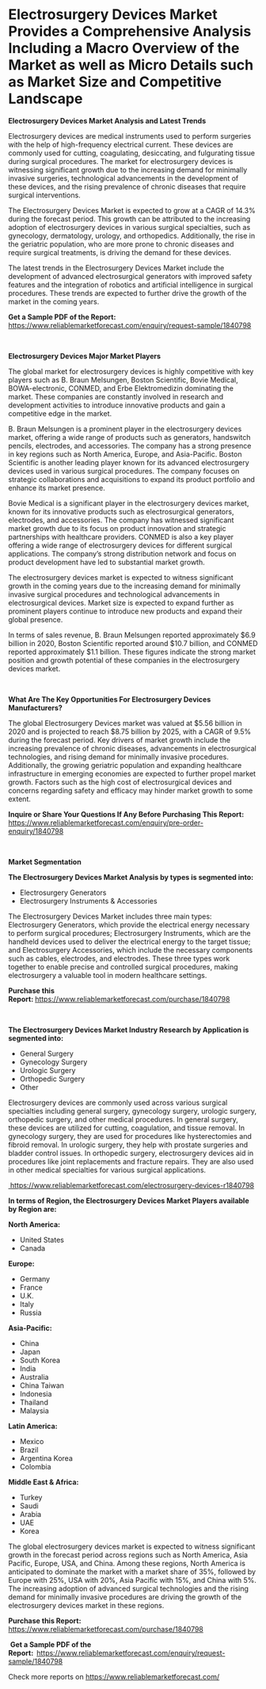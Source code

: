 <p><h1>Electrosurgery Devices Market Provides a Comprehensive Analysis Including a Macro Overview of the Market as well as Micro Details such as Market Size and Competitive Landscape</h1></p><p><strong>Electrosurgery Devices Market Analysis and Latest Trends</strong></p>
<p><p>Electrosurgery devices are medical instruments used to perform surgeries with the help of high-frequency electrical current. These devices are commonly used for cutting, coagulating, desiccating, and fulgurating tissue during surgical procedures. The market for electrosurgery devices is witnessing significant growth due to the increasing demand for minimally invasive surgeries, technological advancements in the development of these devices, and the rising prevalence of chronic diseases that require surgical interventions.</p><p>The Electrosurgery Devices Market is expected to grow at a CAGR of 14.3% during the forecast period. This growth can be attributed to the increasing adoption of electrosurgery devices in various surgical specialties, such as gynecology, dermatology, urology, and orthopedics. Additionally, the rise in the geriatric population, who are more prone to chronic diseases and require surgical treatments, is driving the demand for these devices.</p><p>The latest trends in the Electrosurgery Devices Market include the development of advanced electrosurgical generators with improved safety features and the integration of robotics and artificial intelligence in surgical procedures. These trends are expected to further drive the growth of the market in the coming years.</p></p>
<p><strong>Get a Sample PDF of the Report:&nbsp;</strong> <a href="https://www.reliablemarketforecast.com/enquiry/request-sample/1840798">https://www.reliablemarketforecast.com/enquiry/request-sample/1840798</a></p>
<p>&nbsp;</p>
<p><strong>Electrosurgery Devices Major Market Players</strong></p>
<p><p>The global market for electrosurgery devices is highly competitive with key players such as B. Braun Melsungen, Boston Scientific, Bovie Medical, BOWA-electronic, CONMED, and Erbe Elektromedizin dominating the market. These companies are constantly involved in research and development activities to introduce innovative products and gain a competitive edge in the market.</p><p>B. Braun Melsungen is a prominent player in the electrosurgery devices market, offering a wide range of products such as generators, handswitch pencils, electrodes, and accessories. The company has a strong presence in key regions such as North America, Europe, and Asia-Pacific. Boston Scientific is another leading player known for its advanced electrosurgery devices used in various surgical procedures. The company focuses on strategic collaborations and acquisitions to expand its product portfolio and enhance its market presence.</p><p>Bovie Medical is a significant player in the electrosurgery devices market, known for its innovative products such as electrosurgical generators, electrodes, and accessories. The company has witnessed significant market growth due to its focus on product innovation and strategic partnerships with healthcare providers. CONMED is also a key player offering a wide range of electrosurgery devices for different surgical applications. The company’s strong distribution network and focus on product development have led to substantial market growth.</p><p>The electrosurgery devices market is expected to witness significant growth in the coming years due to the increasing demand for minimally invasive surgical procedures and technological advancements in electrosurgical devices. Market size is expected to expand further as prominent players continue to introduce new products and expand their global presence.</p><p>In terms of sales revenue, B. Braun Melsungen reported approximately $6.9 billion in 2020, Boston Scientific reported around $10.7 billion, and CONMED reported approximately $1.1 billion. These figures indicate the strong market position and growth potential of these companies in the electrosurgery devices market.</p></p>
<p>&nbsp;</p>
<p><strong>What Are The Key Opportunities For Electrosurgery Devices Manufacturers?</strong></p>
<p><p>The global Electrosurgery Devices market was valued at $5.56 billion in 2020 and is projected to reach $8.75 billion by 2025, with a CAGR of 9.5% during the forecast period. Key drivers of market growth include the increasing prevalence of chronic diseases, advancements in electrosurgical technologies, and rising demand for minimally invasive procedures. Additionally, the growing geriatric population and expanding healthcare infrastructure in emerging economies are expected to further propel market growth. Factors such as the high cost of electrosurgical devices and concerns regarding safety and efficacy may hinder market growth to some extent.</p></p>
<p><strong>Inquire or Share Your Questions If Any Before Purchasing This Report:</strong> <a href="https://www.reliablemarketforecast.com/enquiry/pre-order-enquiry/1840798">https://www.reliablemarketforecast.com/enquiry/pre-order-enquiry/1840798</a></p>
<p>&nbsp;</p>
<p><strong>Market Segmentation</strong></p>
<p><strong>The Electrosurgery Devices Market Analysis by types is segmented into:</strong></p>
<p><ul><li>Electrosurgery Generators</li><li>Electrosurgery Instruments & Accessories</li></ul></p>
<p><p>The Electrosurgery Devices Market includes three main types: Electrosurgery Generators, which provide the electrical energy necessary to perform surgical procedures; Electrosurgery Instruments, which are the handheld devices used to deliver the electrical energy to the target tissue; and Electrosurgery Accessories, which include the necessary components such as cables, electrodes, and electrodes. These three types work together to enable precise and controlled surgical procedures, making electrosurgery a valuable tool in modern healthcare settings.</p></p>
<p><strong>Purchase this Report:&nbsp;</strong><a href="https://www.reliablemarketforecast.com/purchase/1840798">https://www.reliablemarketforecast.com/purchase/1840798</a></p>
<p>&nbsp;</p>
<p><strong>The Electrosurgery Devices Market Industry Research by Application is segmented into:</strong></p>
<p><ul><li>General Surgery</li><li>Gynecology Surgery</li><li>Urologic Surgery</li><li>Orthopedic Surgery</li><li>Other</li></ul></p>
<p><p>Electrosurgery devices are commonly used across various surgical specialties including general surgery, gynecology surgery, urologic surgery, orthopedic surgery, and other medical procedures. In general surgery, these devices are utilized for cutting, coagulation, and tissue removal. In gynecology surgery, they are used for procedures like hysterectomies and fibroid removal. In urologic surgery, they help with prostate surgeries and bladder control issues. In orthopedic surgery, electrosurgery devices aid in procedures like joint replacements and fracture repairs. They are also used in other medical specialties for various surgical applications.</p></p>
<p><a href="https://www.reliablemarketforecast.com/electrosurgery-devices-r1840798">&nbsp;https://www.reliablemarketforecast.com/electrosurgery-devices-r1840798</a></p>
<p><strong>In terms of Region, the Electrosurgery Devices Market Players available by Region are:</strong></p>
<p>
    <p> <strong> North America: </strong>
        <ul>
            <li>United States</li>
            <li>Canada</li>
        </ul>
        </p> 
    <p> <strong> Europe: </strong>
        <ul>
            <li>Germany</li>
            <li>France</li>
            <li>U.K.</li>
            <li>Italy</li>
            <li>Russia</li>
        </ul>
        </p> 
    <p> <strong> Asia-Pacific: </strong>
        <ul>
            <li>China</li>
            <li>Japan</li>
            <li>South Korea</li>
            <li>India</li>
            <li>Australia</li>
            <li>China Taiwan</li>
            <li>Indonesia</li>
            <li>Thailand</li>
            <li>Malaysia</li>
        </ul>
        </p> 
    <p> <strong> Latin America: </strong>
        <ul>
            <li>Mexico</li>
            <li>Brazil</li>
            <li>Argentina Korea</li>
            <li>Colombia</li>
        </ul>
        </p> 
    <p> <strong> Middle East & Africa: </strong>
        <ul>
            <li>Turkey</li>
            <li>Saudi</li>
            <li>Arabia</li>
            <li>UAE</li>
            <li>Korea</li>
        </ul>
    </p>
    </p>
<p><p>The global electrosurgery devices market is expected to witness significant growth in the forecast period across regions such as North America, Asia Pacific, Europe, USA, and China. Among these regions, North America is anticipated to dominate the market with a market share of 35%, followed by Europe with 25%, USA with 20%, Asia Pacific with 15%, and China with 5%. The increasing adoption of advanced surgical technologies and the rising demand for minimally invasive procedures are driving the growth of the electrosurgery devices market in these regions.</p></p>
<p><strong>Purchase this Report: </strong><a href="https://www.reliablemarketforecast.com/purchase/1840798">https://www.reliablemarketforecast.com/purchase/1840798</a></p>
<p>&nbsp;<strong>Get a Sample PDF of the Report:&nbsp;&nbsp;</strong><a href="https://www.reliablemarketforecast.com/enquiry/request-sample/1840798">https://www.reliablemarketforecast.com/enquiry/request-sample/1840798</a></p>
<p><strong></strong></p>
<p>Check more reports on <a href="https://www.reliablemarketforecast.com/">https://www.reliablemarketforecast.com/</a></p>